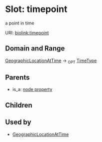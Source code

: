 
# Slot: timepoint


a point in time

URI: [biolink:timepoint](https://w3id.org/biolink/vocab/timepoint)

## Domain and Range

[GeographicLocationAtTime](GeographicLocationAtTime.md) ->  <sub>OPT</sub> [TimeType](TimeType.md)

## Parents

 *  is_a: [node property](node_property.md)

## Children


## Used by

 * [GeographicLocationAtTime](GeographicLocationAtTime.md)
